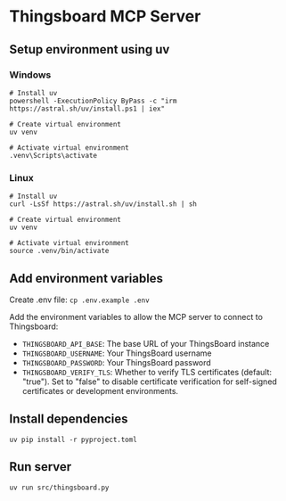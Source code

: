 # Thingsboard MCP Server

## Setup environment using uv

### Windows
```
# Install uv
powershell -ExecutionPolicy ByPass -c "irm https://astral.sh/uv/install.ps1 | iex"

# Create virtual environment
uv venv

# Activate virtual environment
.venv\Scripts\activate
```

### Linux

```
# Install uv
curl -LsSf https://astral.sh/uv/install.sh | sh

# Create virtual environment
uv venv

# Activate virtual environment
source .venv/bin/activate
```

## Add environment variables

Create .env file: `cp .env.example .env`

Add the environment variables to allow the MCP server to connect to Thingsboard:

- `THINGSBOARD_API_BASE`: The base URL of your ThingsBoard instance
- `THINGSBOARD_USERNAME`: Your ThingsBoard username
- `THINGSBOARD_PASSWORD`: Your ThingsBoard password
- `THINGSBOARD_VERIFY_TLS`: Whether to verify TLS certificates (default: "true"). Set to "false" to disable certificate verification for self-signed certificates or development environments.


## Install dependencies
```
uv pip install -r pyproject.toml
```

## Run server
```
uv run src/thingsboard.py
```